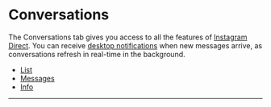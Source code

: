 # Conversations

The Conversations tab gives you access to all the features of [Instagram Direct](https://help.instagram.com/400205900081854). You can receive [desktop notifications](/preferences/notifications.md) when new messages arrive, as conversations refresh in real-time in the background.

- [List](/views/conversations/list.md)
- [Messages](/views/conversations/messages.md)
- [Info](/views/conversations/info.md)

<hr />
